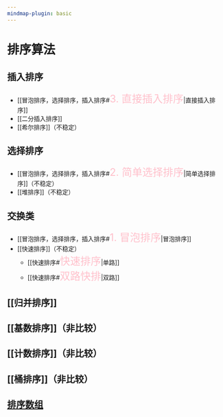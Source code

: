 ```yaml
---
mindmap-plugin: basic
---
```


# 排序算法

## 插入排序
- [[冒泡排序，选择排序，插入排序#<font size=5 color=pink>3. 直接插入排序</font>|直接插入排序]]
- [[二分插入排序]]
- [[希尔排序]]（不稳定）

## 选择排序
- [[冒泡排序，选择排序，插入排序#<font size=5 color=pink>2. 简单选择排序</font>|简单选择排序]]（不稳定）
- [[堆排序]]（不稳定）

## 交换类
- [[冒泡排序，选择排序，插入排序#<font size=5 color=pink>1. 冒泡排序</font>|冒泡排序]]
- [[快速排序]]（不稳定）
	- [[快速排序#<font size=5 color=pink>快速排序</font>|单路]]
	- [[快速排序#<font size=5 color=pink>双路快排</font>|双路]]

## [[归并排序]]

## [[基数排序]]（非比较）

## [[计数排序]]（非比较）

## [[桶排序]]（非比较）

## [排序数组](https://leetcode.cn/problems/sort-an-array/)